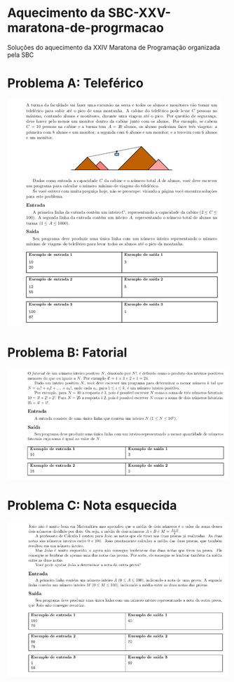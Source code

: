 # Aquecimento da SBC-XXV-maratona-de-progrmacao
Soluções do aquecimento da XXIV Maratona de Programação organizada pela SBC

# Problema A: Teleférico

<img src="doc/aquecimento/A.png" >

# Problema B: Fatorial

<img src="doc/aquecimento/B.png" >

# Problema C: Nota esquecida

<img src="doc/aquecimento/C.png" >
